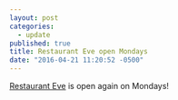 ```yaml
---
layout: post
categories: 
  - update
published: true
title: Restaurant Eve open Mondays
date: "2016-04-21 11:20:52 -0500"
---
```

[Restaurant Eve](http://www.restauranteve.com "Restaurant Eve") is open again on Mondays!
